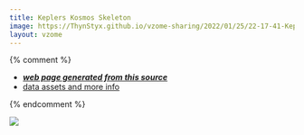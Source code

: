 ```yaml
---
title: Keplers Kosmos Skeleton
image: https://ThynStyx.github.io/vzome-sharing/2022/01/25/22-17-41-Keplers-Kosmos-Skeleton/Keplers-Kosmos-Skeleton.png
layout: vzome
---
```


{% comment %}
 - [***web page generated from this source***][post]
 - [data assets and more info][github]

[post]: <https://ThynStyx.github.io/vzome-sharing/2022/01/25/Keplers-Kosmos-Skeleton-22-17-41.html>
[github]: <https://github.com/ThynStyx/vzome-sharing/tree/main/2022/01/25/22-17-41-Keplers-Kosmos-Skeleton/>
{% endcomment %}

<vzome-viewer style="width: 100%; height: 65vh;"
       src="https://ThynStyx.github.io/vzome-sharing/2022/01/25/22-17-41-Keplers-Kosmos-Skeleton/Keplers-Kosmos-Skeleton.vZome" >
  <img src="https://ThynStyx.github.io/vzome-sharing/2022/01/25/22-17-41-Keplers-Kosmos-Skeleton/Keplers-Kosmos-Skeleton.png" />
</vzome-viewer>